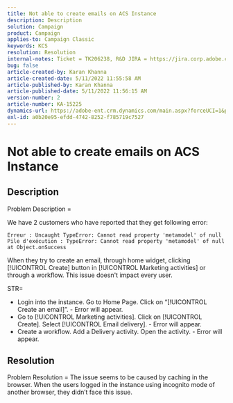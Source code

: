 ```yaml
---
title: Not able to create emails on ACS Instance
description: Description
solution: Campaign
product: Campaign
applies-to: Campaign Classic
keywords: KCS
resolution: Resolution
internal-notes: Ticket = TK206238, R&D JIRA = https://jira.corp.adobe.com/browse/CAMP-39887
bug: false
article-created-by: Karan Khanna
article-created-date: 5/11/2022 11:55:58 AM
article-published-by: Karan Khanna
article-published-date: 5/11/2022 11:56:15 AM
version-number: 2
article-number: KA-15225
dynamics-url: https://adobe-ent.crm.dynamics.com/main.aspx?forceUCI=1&pagetype=entityrecord&etn=knowledgearticle&id=61b7974e-21d1-ec11-a7b5-00224809c556
exl-id: a0b20e95-efdd-4742-8252-f785719c7527
---
```

# Not able to create emails on ACS Instance

## Description


Problem Description =

We have 2 customers who have reported that they get following error:

```
Erreur : Uncaught TypeError: Cannot read property 'metamodel' of null
Pile d'exécution : TypeError: Cannot read property 'metamodel' of null
at Object.onSuccess
```

When they try to create an email, through home widget, clicking [!UICONTROL Create] button in [!UICONTROL Marketing activities] or through a workflow.
This issue doesn't impact every user.



STR=

- Login into the instance. Go to Home Page. Click on “[!UICONTROL Create an email]”. - Error will appear.
- Go to [!UICONTROL Marketing activities]. Click on [!UICONTROL Create]. Select [!UICONTROL Email delivery]. - Error will appear.
- Create a workflow. Add a Delivery activity. Open the activity. - Error will appear.



## Resolution


Problem Resolution = The issue seems to be caused by caching in the browser. When the users logged in the instance using incognito mode of another browser, they didn’t face this issue.
